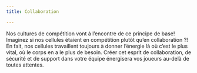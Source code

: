 ```yaml
---
title: Collaboration

---
```

Nos cultures de compétition vont à l’encontre de ce principe de base! Imaginez si nos cellules étaient en compétition plutôt qu’en collaboration ?! En fait, nos cellules travaillent toujours à donner l’énergie là où c’est le plus vital, où le corps en a le plus de besoin. Créer cet esprit de collaboration, de sécurité et de support dans votre équipe énergisera vos joueurs au-delà de toutes attentes.